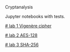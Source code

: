 Cryptanalysis

Jupyter notebooks with tests.

[# lab 1 Vigenère cipher](lab1/Lab1.ipynb)

[# lab 2 AES-128](lab2/lab2.ipynb)

[# lab 3 SHA-256](lab3/Tests.ipynb)

